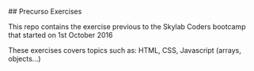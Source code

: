 ## Precurso Exercises

This repo contains the exercise previous to the Skylab Coders bootcamp that started on 1st October 2016

These exercises covers topics such as: HTML, CSS, Javascript (arrays, objects...)